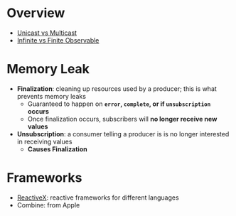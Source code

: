 # Overview

- [Unicast vs Multicast](Cast.ipynb)
- [Infinite vs Finite Observable](InfiniteFinite.ipynb)

# Memory Leak

- **Finalization**: cleaning up resources used by a producer; this is what
  prevents memory leaks
  - Guaranteed to happen on **`error`, `complete`, or if `unsubscription`
    occurs**
  - Once finalization occurs, subscribers will **no longer receive new values**
- **Unsubscription**: a consumer telling a producer is is no longer interested
  in receiving values
  - **Causes Finalization**

# Frameworks

- [ReactiveX](https://reactivex.io): reactive frameworks for different languages
- Combine: from Apple
